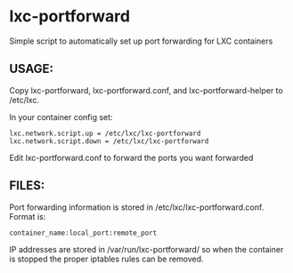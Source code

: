 # lxc-portforward
Simple script to automatically set up port forwarding for LXC containers

USAGE:
------

Copy lxc-portforward, lxc-portforward.conf, and lxc-portforward-helper to /etc/lxc.

In your container config set:

    lxc.network.script.up = /etc/lxc/lxc-portforward
    lxc.network.script.down = /etc/lxc/lxc-portforward

Edit lxc-portforward.conf to forward the ports you want forwarded

FILES:
------

Port forwarding information is stored in /etc/lxc/lxc-portforward.conf.  Format is:

    container_name:local_port:remote_port

IP addresses are stored in /var/run/lxc-portforward/<container name> so when
the container is stopped the proper iptables rules can be removed.
